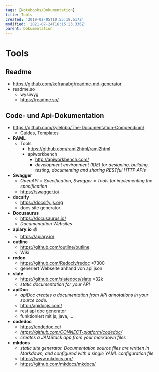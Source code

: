 ```yaml
---
tags: [Notebooks/Dokumentation]
title: Tools
created: '2019-02-05T10:55:19.617Z'
modified: '2021-07-24T16:15:23.336Z'
parent: Dokumentation
---
```


# Tools

## Readme
- https://github.com/kefranabg/readme-md-generator
- readme.so
  - wysiwyg
  - https://readme.so/


## Code- und Api-Dokumentation
- https://github.com/kylelobo/The-Documentation-Compendium/
  - Guides, Templates
- **RAML**
  - Tools
    - https://github.com/raml2html/raml2html
    - apiworkbench
      - http://apiworkbench.com/
      - *development environment (IDE) for designing, building, testing, documenting and sharing RESTful HTTP APIs*
- **Swagger**
  - *OpenAPI = Specification, Swagger = Tools for implementing the specification*
  - https://swagger.io/
- **docsify**
  - https://docsify.js.org
  - docs site generator
- **Docusaurus**
  - https://docusaurus.io/ 
  - *Documentation Websites*
- **apiary.io** 💰
  - https://apiary.io/
- **outline**
  - https://github.com/outline/outline
  - Wiki
- **redoc**
  - https://github.com/Redocly/redoc *7300
  - generiert Webseite anhand von api.json
- **slate**
  - https://github.com/slatedocs/slate *32k
  - *static documentation for your API*
- **apiDoc**
  - *apiDoc creates a documentation from API annotations in your source code.*
  - http://apidocjs.com/
  - rest api doc generator
  - funktioniert mit js, java, ...
- **codedoc**
  - https://codedoc.cc/
  - *https://github.com/CONNECT-platform/codedoc/*
  - *creates a JAMStack app from your markdown files*
- **mkdocs**
  - *static site generator. Documentation source files are written in Markdown, and configured with a single YAML configuration file*
  - https://www.mkdocs.org/
  - https://github.com/mkdocs/mkdocs/
